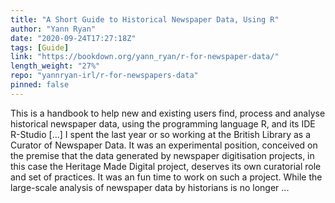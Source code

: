 ```yaml
---
title: "A Short Guide to Historical Newspaper Data, Using R"
author: "Yann Ryan"
date: "2020-09-24T17:27:18Z"
tags: [Guide]
link: "https://bookdown.org/yann_ryan/r-for-newspaper-data/"
length_weight: "27%"
repo: "yannryan-irl/r-for-newspapers-data"
pinned: false
---
```


This is a handbook to help new and existing users find, process and analyse historical newspaper data, using the programming language R, and its IDE R-Studio [...] I spent the last year or so working at the British Library as a Curator of Newspaper Data. It was an experimental position, conceived on the premise that the data generated by newspaper digitisation projects, in this case the Heritage Made Digital project, deserves its own curatorial role and set of practices. It was an fun time to work on such a project. While the large-scale analysis of newspaper data by historians is no longer ...
